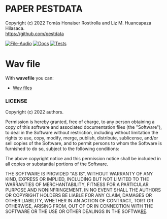 # PAPER PESTDATA
Copyright (c) 2022 Tomás Honaiser Rostirolla and Liz M. Huancapaza Hilasaca.  
https://github.com/pestdata



[![File-Audio]()](https://drive.google.com/drive/folders/1_1qTg3rQHRBqNqGazsNS7H_9OEjwAODT?usp=sharing) [![Docs]()]() [![Tests]()]()  



# Wav file


With **wavefile** you can:


- [Wav files](https://drive.google.com/drive/folders/1_1qTg3rQHRBqNqGazsNS7H_9OEjwAODT?usp=sharing)




### LICENSE
Copyright (c) 2022 authors.

Permission is hereby granted, free of charge, to any person obtaining
a copy of this software and associated documentation files (the
"Software"), to deal in the Software without restriction, including
without limitation the rights to use, copy, modify, merge, publish,
distribute, sublicense, and/or sell copies of the Software, and to
permit persons to whom the Software is furnished to do so, subject to
the following conditions:

The above copyright notice and this permission notice shall be
included in all copies or substantial portions of the Software.

THE SOFTWARE IS PROVIDED "AS IS", WITHOUT WARRANTY OF ANY KIND,
EXPRESS OR IMPLIED, INCLUDING BUT NOT LIMITED TO THE WARRANTIES OF
MERCHANTABILITY, FITNESS FOR A PARTICULAR PURPOSE AND
NONINFRINGEMENT. IN NO EVENT SHALL THE AUTHORS OR COPYRIGHT HOLDERS BE
LIABLE FOR ANY CLAIM, DAMAGES OR OTHER LIABILITY, WHETHER IN AN ACTION
OF CONTRACT, TORT OR OTHERWISE, ARISING FROM, OUT OF OR IN CONNECTION
WITH THE SOFTWARE OR THE USE OR OTHER DEALINGS IN THE SOFTWA[RE](https://drive.google.com/drive/folders/1_1qTg3rQHRBqNqGazsNS7H_9OEjwAODT?usp=sharing).
